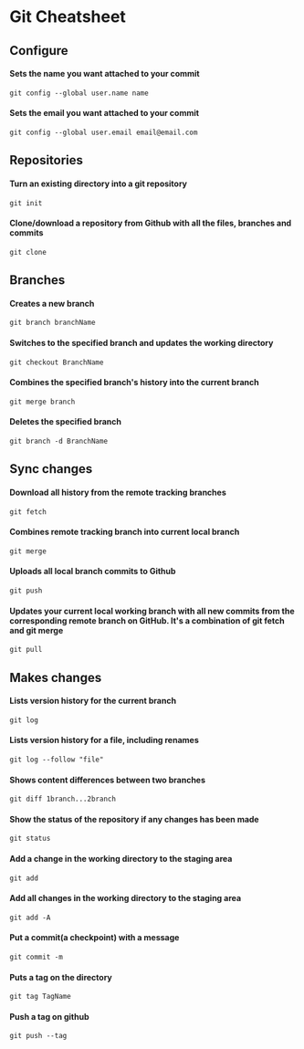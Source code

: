 # **Git Cheatsheet**

## Configure

#### Sets the name you want attached to your commit
````
git config --global user.name name
````

#### Sets the email you want attached to your commit
````
git config --global user.email email@email.com
````

## Repositories

#### Turn an existing directory into a git repository
````
git init
````

#### Clone/download a repository from Github with all the files, branches and commits
````
git clone
````

## Branches

#### Creates a new branch
````
git branch branchName
````

#### Switches to the specified branch and updates the working directory
````
git checkout BranchName
````

#### Combines the specified branch's history into the current branch
````
git merge branch
````

#### Deletes the specified branch
````
git branch -d BranchName
````

## Sync changes

#### Download all history from the remote tracking branches
````
git fetch
````

#### Combines remote tracking branch into current local branch
````
git merge
````

#### Uploads all local branch commits to Github
````
git push
````

#### Updates your current local working branch with all new commits from the corresponding remote branch on GitHub. It's a combination of git fetch and git merge
````
git pull
````

## Makes changes

#### Lists version history for the current branch
````
git log
````

#### Lists version history for a file, including renames
````
git log --follow "file"
````

#### Shows content differences between two branches
````
git diff 1branch...2branch
````

#### Show the status of the repository if any changes has been made
````
git status
````

#### Add a change in the working directory to the staging area
````
git add
````

#### Add all changes in the working directory to the staging area
````
git add -A
````

#### Put a commit(a checkpoint) with a message
````
git commit -m
````

#### Puts a tag on the directory
````
git tag TagName
````

#### Push a tag on github
````
git push --tag
````
